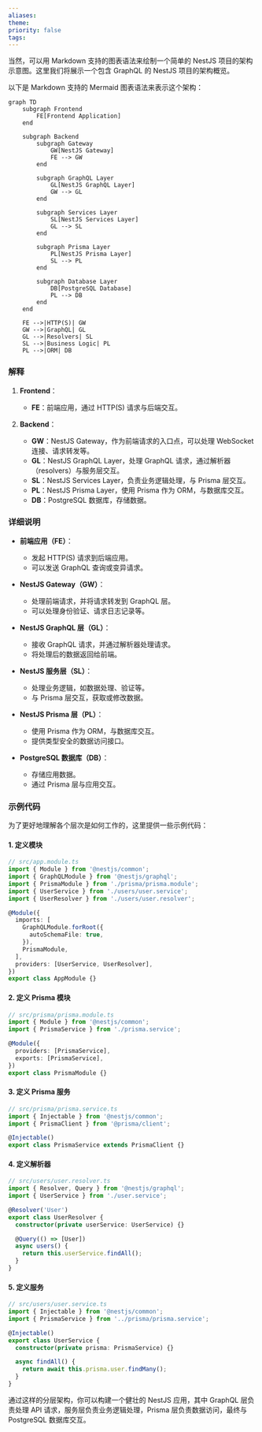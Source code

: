 ```yaml
---
aliases: 
theme: 
priority: false
tags:
---
```

当然，可以用 Markdown 支持的图表语法来绘制一个简单的 NestJS 项目的架构示意图。这里我们将展示一个包含 GraphQL 的 NestJS 项目的架构概览。

以下是 Markdown 支持的 Mermaid 图表语法来表示这个架构：

```mermaid
graph TD
    subgraph Frontend
        FE[Frontend Application]
    end
    
    subgraph Backend
        subgraph Gateway
            GW[NestJS Gateway]
            FE --> GW
        end
        
        subgraph GraphQL Layer
            GL[NestJS GraphQL Layer]
            GW --> GL
        end
        
        subgraph Services Layer
            SL[NestJS Services Layer]
            GL --> SL
        end
        
        subgraph Prisma Layer
            PL[NestJS Prisma Layer]
            SL --> PL
        end
        
        subgraph Database Layer
            DB[PostgreSQL Database]
            PL --> DB
        end
    end
    
    FE -->|HTTP(S)| GW
    GW -->|GraphQL| GL
    GL -->|Resolvers| SL
    SL -->|Business Logic| PL
    PL -->|ORM| DB
```

### 解释

1. **Frontend**：
   - **FE**：前端应用，通过 HTTP(S) 请求与后端交互。

2. **Backend**：
   - **GW**：NestJS Gateway，作为前端请求的入口点，可以处理 WebSocket 连接、请求转发等。
   - **GL**：NestJS GraphQL Layer，处理 GraphQL 请求，通过解析器（resolvers）与服务层交互。
   - **SL**：NestJS Services Layer，负责业务逻辑处理，与 Prisma 层交互。
   - **PL**：NestJS Prisma Layer，使用 Prisma 作为 ORM，与数据库交互。
   - **DB**：PostgreSQL 数据库，存储数据。

### 详细说明

- **前端应用（FE）**：
  - 发起 HTTP(S) 请求到后端应用。
  - 可以发送 GraphQL 查询或变异请求。

- **NestJS Gateway（GW）**：
  - 处理前端请求，并将请求转发到 GraphQL 层。
  - 可以处理身份验证、请求日志记录等。

- **NestJS GraphQL 层（GL）**：
  - 接收 GraphQL 请求，并通过解析器处理请求。
  - 将处理后的数据返回给前端。

- **NestJS 服务层（SL）**：
  - 处理业务逻辑，如数据处理、验证等。
  - 与 Prisma 层交互，获取或修改数据。

- **NestJS Prisma 层（PL）**：
  - 使用 Prisma 作为 ORM，与数据库交互。
  - 提供类型安全的数据访问接口。

- **PostgreSQL 数据库（DB）**：
  - 存储应用数据。
  - 通过 Prisma 层与应用交互。

### 示例代码

为了更好地理解各个层次是如何工作的，这里提供一些示例代码：

#### 1. 定义模块

```typescript
// src/app.module.ts
import { Module } from '@nestjs/common';
import { GraphQLModule } from '@nestjs/graphql';
import { PrismaModule } from './prisma/prisma.module';
import { UserService } from './users/user.service';
import { UserResolver } from './users/user.resolver';

@Module({
  imports: [
    GraphQLModule.forRoot({
      autoSchemaFile: true,
    }),
    PrismaModule,
  ],
  providers: [UserService, UserResolver],
})
export class AppModule {}
```

#### 2. 定义 Prisma 模块

```typescript
// src/prisma/prisma.module.ts
import { Module } from '@nestjs/common';
import { PrismaService } from './prisma.service';

@Module({
  providers: [PrismaService],
  exports: [PrismaService],
})
export class PrismaModule {}
```

#### 3. 定义 Prisma 服务

```typescript
// src/prisma/prisma.service.ts
import { Injectable } from '@nestjs/common';
import { PrismaClient } from '@prisma/client';

@Injectable()
export class PrismaService extends PrismaClient {}
```

#### 4. 定义解析器

```typescript
// src/users/user.resolver.ts
import { Resolver, Query } from '@nestjs/graphql';
import { UserService } from './user.service';

@Resolver('User')
export class UserResolver {
  constructor(private userService: UserService) {}

  @Query(() => [User])
  async users() {
    return this.userService.findAll();
  }
}
```

#### 5. 定义服务

```typescript
// src/users/user.service.ts
import { Injectable } from '@nestjs/common';
import { PrismaService } from '../prisma/prisma.service';

@Injectable()
export class UserService {
  constructor(private prisma: PrismaService) {}

  async findAll() {
    return await this.prisma.user.findMany();
  }
}
```

通过这样的分层架构，你可以构建一个健壮的 NestJS 应用，其中 GraphQL 层负责处理 API 请求，服务层负责业务逻辑处理，Prisma 层负责数据访问，最终与 PostgreSQL 数据库交互。

